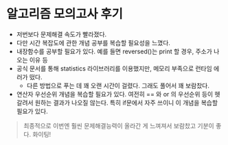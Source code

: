 # 알고리즘 모의고사 후기
- 저번보다 문제해결 속도가 빨라졌다.
- 다만 시간 복잡도에 관한 개념 공부를 복습할 필요성을 느꼈다.
- 내장함수를 공부할 필요가 있다. 예를 들면 reversed()는 print 할 경우, 주소가 나오는 이유 등
- 공식 문서를 통해 statistics 라이브러리를 이용했지만, 메모리 부족으로 런타임 에러가 떴다. 
  - 다른 방법으로 푸는 데 꽤 오랜 시간이 걸렸다. 그래도 풀어서 꽤 보람찼다.
- 연산자 우선순위 개념을 복습할 필요가 있다. 여전히 == 와 or 의 우선순위 등이 헷갈려서 원하는 결과가 나오질 않는다. 특히 if문에서 자주 쓰이니 이 개념을 복습할 필요가 있다.


> 최종적으로 이번엔 훨씬 문제해결능력이 올라간 게 느껴져서 보람찼고 기분이 좋다. 화이팅!